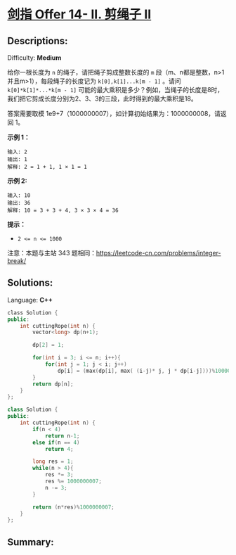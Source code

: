 # [剑指 Offer 14- II. 剪绳子 II](https://leetcode-cn.com/problems/jian-sheng-zi-ii-lcof/)

## Descriptions:
Difficulty: **Medium**


给你一根长度为 `n` 的绳子，请把绳子剪成整数长度的 `m` 段（m、n都是整数，n>1并且m>1），每段绳子的长度记为 `k[0],k[1]...k[m - 1]` 。请问 `k[0]*k[1]*...*k[m - 1]` 可能的最大乘积是多少？例如，当绳子的长度是8时，我们把它剪成长度分别为2、3、3的三段，此时得到的最大乘积是18。

答案需要取模 1e9+7（1000000007），如计算初始结果为：1000000008，请返回 1。

**示例 1：**

```
输入: 2
输出: 1
解释: 2 = 1 + 1, 1 × 1 = 1
```

**示例 2:**

```
输入: 10
输出: 36
解释: 10 = 3 + 3 + 4, 3 × 3 × 4 = 36
```

**提示：**

*   `2 <= n <= 1000`

注意：本题与主站 343 题相同：https://leetcode-cn.com/problems/integer-break/


## Solutions:

Language: **C++**

```c++
​class Solution {
public:
    int cuttingRope(int n) {
        vector<long> dp(n+1);

        dp[2] = 1;

        for(int i = 3; i <= n; i++){
            for(int j = 1; j < i; j++)
                dp[i] = (max(dp[i], max( (i-j)* j, j * dp[i-j])))%1000000007;
        }
        return dp[n];
    }
};
```

```c++
class Solution {
public:
    int cuttingRope(int n) {
        if(n < 4)
            return n-1;
        else if(n == 4)
            return 4;

        long res = 1;
        while(n > 4){
            res *= 3;
            res %= 1000000007;
            n -= 3;
        }

        return (n*res)%1000000007;
    }
};
```

## Summary:
